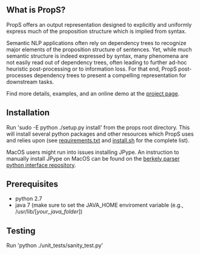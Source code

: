 What is PropS?
------------
PropS offers an output representation designed to explicitly and uniformly express much of the proposition structure which is implied from syntax.

Semantic NLP applications often rely on dependency trees to recognize major elements of the proposition structure of sentences. 
Yet, while much semantic structure is indeed expressed by syntax, many phenomena are not easily read out of dependency trees, often leading to further ad-hoc heuristic post-processing or to information loss. 
For that end, PropS post-processes dependency trees to present a compelling representation for downstream tasks.

Find more details, examples, and an online demo at the [project page](http:/www.cs.biu.ac.il/~stanovg/props.html).


Installation
------------
Run 'sudo -E python ./setup.py install' from the props root directory.
This will install several python packages and other resources which PropS uses and relies upon (see [requirements.txt](props/install/requirements.txt) and [install.sh](props/install/install.sh) for the complete list).

MacOS users might run into issues installing JPype. An instruction to manually install JPype on MacOS can be found on the [berkely parser python interface repository](https://github.com/emcnany/berkeleyinterface#installation-and-dependencies).

Prerequisites
-------------

* python 2.7
* java 7 (make sure to set the JAVA_HOME enviroment variable (e.g., /usr/lib/[*your_java_folder*])

Testing 
-------

Run 'python ./unit_tests/sanity_test.py'


